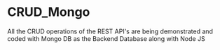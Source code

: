 # CRUD_Mongo
All the CRUD operations of the REST API's are being demonstrated and coded with Mongo DB as the Backend Database along with Node JS
